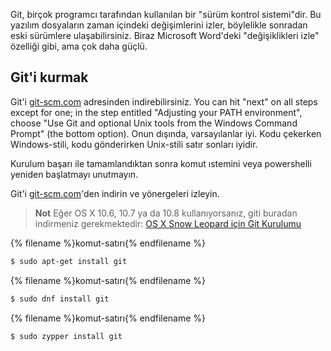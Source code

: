 Git, birçok programcı tarafından kullanılan bir "sürüm kontrol sistemi"dir. Bu yazılım dosyaların zaman içindeki değişimlerini izler, böylelikle sonradan eski sürümlere ulaşabilirsiniz. Biraz Microsoft Word'deki "değişiklikleri izle" özelliği gibi, ama çok daha güçlü.

## Git'i kurmak

<!--sec data-title="Installing Git: Windows" data-id="git_install_windows"
data-collapse=true ces-->

Git'i [git-scm.com](https://git-scm.com/) adresinden indirebilirsiniz. You can hit "next" on all steps except for one; in the step entitled "Adjusting your PATH environment", choose "Use Git and optional Unix tools from the Windows Command Prompt" (the bottom option). Onun dışında, varsayılanlar iyi. Kodu çekerken Windows-stili, kodu gönderirken Unix-stili satır sonları iyidir.

Kurulum başarı ile tamamlandıktan sonra komut ıstemini veya powershelli yeniden başlatmayı unutmayın.<!--endsec-->

<!--sec data-title="Installing Git: OS X" data-id="git_install_OSX"
data-collapse=true ces-->

Git'i [git-scm.com](https://git-scm.com/)'den indirin ve yönergeleri izleyin.

> **Not** Eğer OS X 10.6, 10.7 ya da 10.8 kullanıyorsanız, giti buradan indirmeniz gerekmektedir: [OS X Snow Leopard için Git Kurulumu](https://sourceforge.net/projects/git-osx-installer/files/git-2.3.5-intel-universal-snow-leopard.dmg/download)

<!--endsec-->

<!--sec data-title="Installing Git: Debian or Ubuntu" data-id="git_install_debian_ubuntu"
data-collapse=true ces-->

{% filename %}komut-satırı{% endfilename %}

```bash
$ sudo apt-get install git
```

<!--endsec-->

<!--sec data-title="Installing Git: Fedora" data-id="git_install_fedora"
data-collapse=true ces-->

{% filename %}komut-satırı{% endfilename %}

```bash
$ sudo dnf install git
```

<!--endsec-->

<!--sec data-title="Installing Git: openSUSE" data-id="git_install_openSUSE"
data-collapse=true ces-->

{% filename %}komut-satırı{% endfilename %}

```bash
$ sudo zypper install git
```

<!--endsec-->